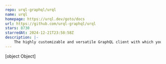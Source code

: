 ```yaml
---
repo: urql-graphql/urql
name: urql
homepage: https://urql.dev/goto/docs
url: https://github.com/urql-graphql/urql
stars: 8730
starredAt: 2024-12-21T23:58:58Z
description: |-
    The highly customizable and versatile GraphQL client with which you add on features like normalized caching as you grow.
---
```


[object Object]
